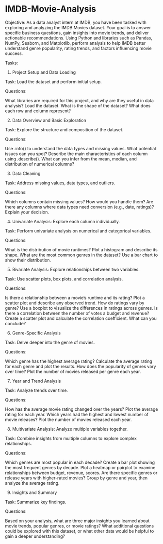 # IMDB-Movie-Analysis

Objective:
As a data analyst intern at IMDB, you have been tasked with exploring and analyzing the IMDB Movies dataset. Your goal is to answer specific business questions, gain insights into movie trends, and deliver actionable recommendations. Using Python and libraries such as Pandas, NumPy, Seaborn, and Matplotlib, perform analysis to help IMDB better understand genre popularity, rating trends, and factors influencing movie success.

Tasks:
1. Project Setup and Data Loading

Task: Load the dataset and perform initial setup.

Questions:

What libraries are required for this project, and why are they useful in data analysis?
Load the dataset. What is the shape of the dataset? What does each row and column represent?


2. Data Overview and Basic Exploration

Task: Explore the structure and composition of the dataset.

Questions:

Use .info() to understand the data types and missing values. What potential issues can you spot?
Describe the main characteristics of each column using .describe(). What can you infer from the mean, median, and distribution of numerical columns?

3. Data Cleaning

Task: Address missing values, data types, and outliers.

Questions:

Which columns contain missing values? How would you handle them?
Are there any columns where data types need conversion (e.g., date, ratings)? Explain your decision.

4. Univariate Analysis: Explore each column individually.

Task: Perform univariate analysis on numerical and categorical variables.

Questions:

What is the distribution of movie runtimes? Plot a histogram and describe its shape.
What are the most common genres in the dataset? Use a bar chart to show their distribution.

5. Bivariate Analysis: Explore relationships between two variables.

Task: Use scatter plots, box plots, and correlation analysis.

Questions:

Is there a relationship between a movie’s runtime and its rating? Plot a scatter plot and describe any observed trend.
How do ratings vary by genre? Use a boxplot to visualize the differences in ratings across genres.
Is there a correlation between the number of votes a budget and revenue? Create a scatter plot and calculate the correlation coefficient. What can you conclude?

6. Genre-Specific Analysis

Task: Delve deeper into the genre of movies.

Questions:

Which genre has the highest average rating? Calculate the average rating for each genre and plot the results.
How does the popularity of genres vary over time? Plot the number of movies released per genre each year.

7. Year and Trend Analysis

Task: Analyze trends over time.

Questions:

How has the average movie rating changed over the years? Plot the average rating for each year.
Which years had the highest and lowest number of movie releases? Plot the number of movies released each year.

8. Multivariate Analysis: Analyze multiple variables together.

Task: Combine insights from multiple columns to explore complex relationships.

Questions:

Which genres are most popular in each decade? Create a bar plot showing the most frequent genres by decade.
Plot a heatmap or pairplot to examine relationships between budget, revenue, scores.
Are there specific genres or release years with higher-rated movies? Group by genre and year, then analyze the average rating.

9. Insights and Summary

Task: Summarize key findings.

Questions:

Based on your analysis, what are three major insights you learned about movie trends, popular genres, or movie ratings?
What additional questions could be explored with this dataset, or what other data would be helpful to gain a deeper understanding?
 
